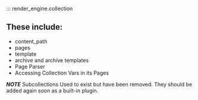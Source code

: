 ::: render_engine.collection


## These include:

 - content_path
 - pages
 - template
 - archive and archive templates
 - Page Parser
 - Accessing Collection Vars in its Pages


***NOTE***
Subcollections Used to exist but have been removed. They should be added again soon as a built-in plugin.
